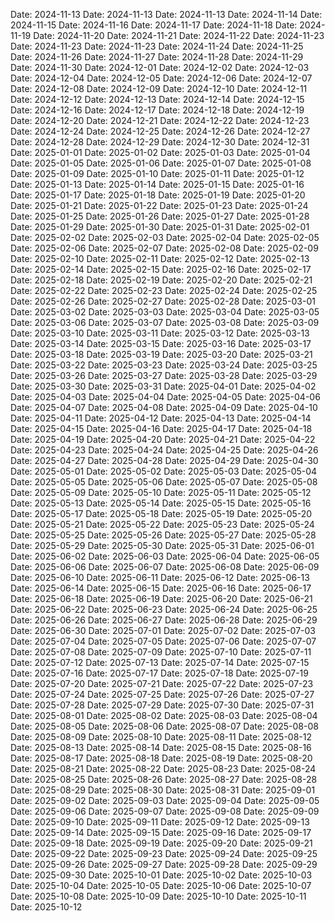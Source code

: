 Date: 2024-11-13
Date: 2024-11-13
Date: 2024-11-13
Date: 2024-11-14
Date: 2024-11-15
Date: 2024-11-16
Date: 2024-11-17
Date: 2024-11-18
Date: 2024-11-19
Date: 2024-11-20
Date: 2024-11-21
Date: 2024-11-22
Date: 2024-11-23
Date: 2024-11-23
Date: 2024-11-23
Date: 2024-11-24
Date: 2024-11-25
Date: 2024-11-26
Date: 2024-11-27
Date: 2024-11-28
Date: 2024-11-29
Date: 2024-11-30
Date: 2024-12-01
Date: 2024-12-02
Date: 2024-12-03
Date: 2024-12-04
Date: 2024-12-05
Date: 2024-12-06
Date: 2024-12-07
Date: 2024-12-08
Date: 2024-12-09
Date: 2024-12-10
Date: 2024-12-11
Date: 2024-12-12
Date: 2024-12-13
Date: 2024-12-14
Date: 2024-12-15
Date: 2024-12-16
Date: 2024-12-17
Date: 2024-12-18
Date: 2024-12-19
Date: 2024-12-20
Date: 2024-12-21
Date: 2024-12-22
Date: 2024-12-23
Date: 2024-12-24
Date: 2024-12-25
Date: 2024-12-26
Date: 2024-12-27
Date: 2024-12-28
Date: 2024-12-29
Date: 2024-12-30
Date: 2024-12-31
Date: 2025-01-01
Date: 2025-01-02
Date: 2025-01-03
Date: 2025-01-04
Date: 2025-01-05
Date: 2025-01-06
Date: 2025-01-07
Date: 2025-01-08
Date: 2025-01-09
Date: 2025-01-10
Date: 2025-01-11
Date: 2025-01-12
Date: 2025-01-13
Date: 2025-01-14
Date: 2025-01-15
Date: 2025-01-16
Date: 2025-01-17
Date: 2025-01-18
Date: 2025-01-19
Date: 2025-01-20
Date: 2025-01-21
Date: 2025-01-22
Date: 2025-01-23
Date: 2025-01-24
Date: 2025-01-25
Date: 2025-01-26
Date: 2025-01-27
Date: 2025-01-28
Date: 2025-01-29
Date: 2025-01-30
Date: 2025-01-31
Date: 2025-02-01
Date: 2025-02-02
Date: 2025-02-03
Date: 2025-02-04
Date: 2025-02-05
Date: 2025-02-06
Date: 2025-02-07
Date: 2025-02-08
Date: 2025-02-09
Date: 2025-02-10
Date: 2025-02-11
Date: 2025-02-12
Date: 2025-02-13
Date: 2025-02-14
Date: 2025-02-15
Date: 2025-02-16
Date: 2025-02-17
Date: 2025-02-18
Date: 2025-02-19
Date: 2025-02-20
Date: 2025-02-21
Date: 2025-02-22
Date: 2025-02-23
Date: 2025-02-24
Date: 2025-02-25
Date: 2025-02-26
Date: 2025-02-27
Date: 2025-02-28
Date: 2025-03-01
Date: 2025-03-02
Date: 2025-03-03
Date: 2025-03-04
Date: 2025-03-05
Date: 2025-03-06
Date: 2025-03-07
Date: 2025-03-08
Date: 2025-03-09
Date: 2025-03-10
Date: 2025-03-11
Date: 2025-03-12
Date: 2025-03-13
Date: 2025-03-14
Date: 2025-03-15
Date: 2025-03-16
Date: 2025-03-17
Date: 2025-03-18
Date: 2025-03-19
Date: 2025-03-20
Date: 2025-03-21
Date: 2025-03-22
Date: 2025-03-23
Date: 2025-03-24
Date: 2025-03-25
Date: 2025-03-26
Date: 2025-03-27
Date: 2025-03-28
Date: 2025-03-29
Date: 2025-03-30
Date: 2025-03-31
Date: 2025-04-01
Date: 2025-04-02
Date: 2025-04-03
Date: 2025-04-04
Date: 2025-04-05
Date: 2025-04-06
Date: 2025-04-07
Date: 2025-04-08
Date: 2025-04-09
Date: 2025-04-10
Date: 2025-04-11
Date: 2025-04-12
Date: 2025-04-13
Date: 2025-04-14
Date: 2025-04-15
Date: 2025-04-16
Date: 2025-04-17
Date: 2025-04-18
Date: 2025-04-19
Date: 2025-04-20
Date: 2025-04-21
Date: 2025-04-22
Date: 2025-04-23
Date: 2025-04-24
Date: 2025-04-25
Date: 2025-04-26
Date: 2025-04-27
Date: 2025-04-28
Date: 2025-04-29
Date: 2025-04-30
Date: 2025-05-01
Date: 2025-05-02
Date: 2025-05-03
Date: 2025-05-04
Date: 2025-05-05
Date: 2025-05-06
Date: 2025-05-07
Date: 2025-05-08
Date: 2025-05-09
Date: 2025-05-10
Date: 2025-05-11
Date: 2025-05-12
Date: 2025-05-13
Date: 2025-05-14
Date: 2025-05-15
Date: 2025-05-16
Date: 2025-05-17
Date: 2025-05-18
Date: 2025-05-19
Date: 2025-05-20
Date: 2025-05-21
Date: 2025-05-22
Date: 2025-05-23
Date: 2025-05-24
Date: 2025-05-25
Date: 2025-05-26
Date: 2025-05-27
Date: 2025-05-28
Date: 2025-05-29
Date: 2025-05-30
Date: 2025-05-31
Date: 2025-06-01
Date: 2025-06-02
Date: 2025-06-03
Date: 2025-06-04
Date: 2025-06-05
Date: 2025-06-06
Date: 2025-06-07
Date: 2025-06-08
Date: 2025-06-09
Date: 2025-06-10
Date: 2025-06-11
Date: 2025-06-12
Date: 2025-06-13
Date: 2025-06-14
Date: 2025-06-15
Date: 2025-06-16
Date: 2025-06-17
Date: 2025-06-18
Date: 2025-06-19
Date: 2025-06-20
Date: 2025-06-21
Date: 2025-06-22
Date: 2025-06-23
Date: 2025-06-24
Date: 2025-06-25
Date: 2025-06-26
Date: 2025-06-27
Date: 2025-06-28
Date: 2025-06-29
Date: 2025-06-30
Date: 2025-07-01
Date: 2025-07-02
Date: 2025-07-03
Date: 2025-07-04
Date: 2025-07-05
Date: 2025-07-06
Date: 2025-07-07
Date: 2025-07-08
Date: 2025-07-09
Date: 2025-07-10
Date: 2025-07-11
Date: 2025-07-12
Date: 2025-07-13
Date: 2025-07-14
Date: 2025-07-15
Date: 2025-07-16
Date: 2025-07-17
Date: 2025-07-18
Date: 2025-07-19
Date: 2025-07-20
Date: 2025-07-21
Date: 2025-07-22
Date: 2025-07-23
Date: 2025-07-24
Date: 2025-07-25
Date: 2025-07-26
Date: 2025-07-27
Date: 2025-07-28
Date: 2025-07-29
Date: 2025-07-30
Date: 2025-07-31
Date: 2025-08-01
Date: 2025-08-02
Date: 2025-08-03
Date: 2025-08-04
Date: 2025-08-05
Date: 2025-08-06
Date: 2025-08-07
Date: 2025-08-08
Date: 2025-08-09
Date: 2025-08-10
Date: 2025-08-11
Date: 2025-08-12
Date: 2025-08-13
Date: 2025-08-14
Date: 2025-08-15
Date: 2025-08-16
Date: 2025-08-17
Date: 2025-08-18
Date: 2025-08-19
Date: 2025-08-20
Date: 2025-08-21
Date: 2025-08-22
Date: 2025-08-23
Date: 2025-08-24
Date: 2025-08-25
Date: 2025-08-26
Date: 2025-08-27
Date: 2025-08-28
Date: 2025-08-29
Date: 2025-08-30
Date: 2025-08-31
Date: 2025-09-01
Date: 2025-09-02
Date: 2025-09-03
Date: 2025-09-04
Date: 2025-09-05
Date: 2025-09-06
Date: 2025-09-07
Date: 2025-09-08
Date: 2025-09-09
Date: 2025-09-10
Date: 2025-09-11
Date: 2025-09-12
Date: 2025-09-13
Date: 2025-09-14
Date: 2025-09-15
Date: 2025-09-16
Date: 2025-09-17
Date: 2025-09-18
Date: 2025-09-19
Date: 2025-09-20
Date: 2025-09-21
Date: 2025-09-22
Date: 2025-09-23
Date: 2025-09-24
Date: 2025-09-25
Date: 2025-09-26
Date: 2025-09-27
Date: 2025-09-28
Date: 2025-09-29
Date: 2025-09-30
Date: 2025-10-01
Date: 2025-10-02
Date: 2025-10-03
Date: 2025-10-04
Date: 2025-10-05
Date: 2025-10-06
Date: 2025-10-07
Date: 2025-10-08
Date: 2025-10-09
Date: 2025-10-10
Date: 2025-10-11
Date: 2025-10-12
